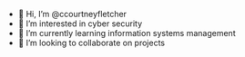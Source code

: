 - 👋 Hi, I’m @ccourtneyfletcher
- 👀 I’m interested in cyber security 
- 🌱 I’m currently learning information systems management
- 💞️ I’m looking to collaborate on projects


